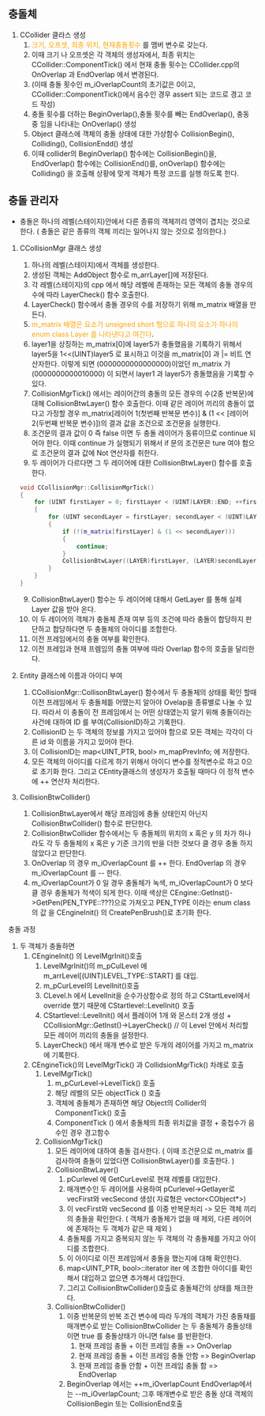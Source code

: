 ## 충돌체

1. CCollider 클라스 생성
	1. <span style="color:orange">크기, 오프셋, 최종 위치, 현재충돌횟수</span> 를 맴버 변수로 갖는다.
	2. 이때 크기 나 오프셋은 각 객체의 생성자에서, 최종 위치는 CCollider::ComponentTick() 에서 현재 충돌 횟수는 CCollider.cpp의 OnOverlap 과 EndOverlap 에서 변경된다. 
	3. (이때 충돌 횟수인 m_iOverlapCount의 초기값은 0이고, CCollider::ComponentTick()에서 음수인 경우 assert 되는 코드로 경고 코드 작성)
	4. 충돌 횟수를 더하는  BeginOverlap(),충돌 횟수를 빼는 EndOverlap(), 충동 중 임을 나타내는 OnOverlap() 생성
	5. Object 클래스에 객체의 충돌 상태에 대한 가상함수 CollisionBegin(), Colliding(), CollisionEndd() 생성
	6. 이때 collider의 BeginOverlap() 함수에는 CollisionBegin()을, EndOverlap() 함수에는 CollisionEnd()를, onOverlap() 함수에는 Colliding() 을 호출해 상황에 맞게 객체가 특정 코드를 실행 하도록 한다.

## 충돌 관리자

- 충돌은 하나의 레벨(스테이지)안에서 다른 종류의 객체끼리 영역이 겹치는 것으로 한다. ( 충돌은 같은 종류의 객체 끼리는 일어나지 않는 것으로 정의한다.)

1. CCollisionMgr 클래스 생성
	1. 하나의 레벨(스테이지)에서 객체를 생성한다.
	2. 생성된 객체는 AddObject 함수로 m_arrLayer[]에 저장된다.
	3. 각 레벨(스테이지)의 cpp 에서 해당 레벨에 존재하는 모든 객체의 충돌 경우의 수에 따라 LayerCheck() 함수 호출한다.
	4. LayerCheck() 함수에서 충돌 경우의 수를 저장하기 위해 m_matrix 배열을 만든다. 
	5. <span style="color:orange">m_matrix  배열은 요소가 unsigned short 형으로 하나의 요소가 하나의 enum class Layer 를 나타낸다고 여긴다</span>.
	6. layer1을 상징하는 m_matrix[0]에 layer5가 충돌했음을 기록하기 위해서 layer5을 1<<(UINT)layer5 로 표시하고 이것을 m_matrix[0] 과 |= 비트 연산자한다. 이렇게 되면 (0000000000000000)이었던 m_matrix 가 (0000000000010000) 이 되면서 layer1 과 layer5가 충돌했음을 기록할 수 있다.
	7. CollisionMgrTick() 에서는 레이어간의 충돌의 모든 경우의 수(2중 반복문)에 대해 CollisionBtwLayer() 함수 호출한다. 이때 같은 레이어 끼리의 충돌이 없다고 가정할 경우 m_matrix[레이어 1(첫번째 반복문 변수)] & (1 << [레이어 2(두번째 반복문 변수)])의 결과 값을 조건으로 조건문을 실행한다.
	8. 조건문의 결과 값이 0 즉 false 이면 두 충돌 레이어가 동류이므로 continue 되어야 한다. 이때 continue 가 실행되기 위해서 if 문의 조건문은 ture 여야 함으로 조건문의 결과 값에  Not 연산자를 취한다.
	9. 두 레이어가 다르다면 그 두 레이어에 대한 CollisionBtwLayer() 함수를 호출한다.
	```c++
	void CCollisionMgr::CollisionMgrTick()
	{
		for (UINT firstLayer = 0; firstLayer < (UINT)LAYER::END; ++firstLayer)
		{
			for (UINT secondLayer = firstLayer; secondLayer < (UINT)LAYER::END; ++secondLayer)
			{
				if (!(m_matrix[firstLayer] & (1 << secondLayer)))
				{
					continue;
				}
				CollisionBtwLayer((LAYER)firstLayer, (LAYER)secondLayer);
			}
		}
	}
	```
	9. CollisionBtwLayer() 함수는 두 레이어에 대해서 GetLayer 를 통해 실제 Layer 값을 받아 온다. 
	10. 이 두 레이어의 객체가 충돌체 존재 여부 등의 조건에 따라 충돌이 합당하지 판단하고 합당하다면 두 충돌체의 아이디를 조합한다.
	11. 이전 프레임에서의 충돌 여부를 확인한다.
	12. 이전 프레임과 현재 프렘임의 충돌 여부에 따라 Overlap 함수의 호출을 달리한다.

2. Entity 클래스에 이름과 아이디 부여
	1. CCollisionMgr::CollisonBtwLayer() 함수에서 두 충돌체의 상태를 확인 할때 이전 프레임에서 두 충돌체틑 어땠는지 알아야 Ovelap을 종류별로 나눌 수 있다. 따라서 이 충돌이 전 프레임에서 는 어떤 상태였는지 알기 위해 충돌이라는 사건에 대하여 ID 를 부여(CollisionID)하고 기록한다. 
	2. CollisionID 는 두 객체의 정보를 가지고 있어야 함으로 모든 객체는 각각이 다른 id 와 이름을 가지고 있어야 한다. 
	3. 이 CollisionID는 map<UINT_PTR, bool> m_mapPrevInfo; 에 저장한다.
	4. 모든 객체의 아이디를 다르게 하기 위해서 아이디 변수를 정적변수로 하고 0으로 초기화 한다. 그리고 CEntity클래스의 생성자가 호출될 때마다 이 정적 변수에 ++ 연산자 처리한다.

3. CollisionBtwCollider()
	1. CollisionBtwLayer에서 해당 프레임에 충돌 상태인지 아닌지 CollisionBtwCollider() 함수로 판단한다.
	2. CollisionBtwCollider 함수에서는 두 충돌체의 위치의 x 혹은 y 의 차가 하나라도 각 두 충돌체의 x 혹은 y 기준 크기의 반을 더한 것보다 클 경우 충돌 하지 않았다고 판단한다.
	3. OnOverlap 의 경우 m_iOverlapCount 를 ++ 한다. EndOverlap 의 경우 m_iOverlapCount 를 -- 한다. 
	4. m_iOverlapCount가 0 일 경우 충돌체가 녹색, m_iOverlapCount가 0 보다 클 경우 충돌체가 적색이 되게 한다. 이때 색상은 CEngine::GetInst()->GetPen(PEN_TYPE::???)으로 가져오고 PEN_TYPE 이라는 enum class 의 값 을 CEngineInit() 의 CreatePenBrush()로 초기화 한다.


충돌 과정

1. 두 객체가 충돌하면
	1. CEngineInit() 의 LevelMgrInit()호출
		1.  LevelMgrInit()의 m_pCulLevel 에 m_arrLevel[(UINT)LEVEL_TYPE::START] 를 대입.
		2. m_pCurLevel의 LevelInit()호출
		3. CLevel.h 에서  LevelInit을 순수가상함수로 정의 하고  CStartLevel에서 override 했기 때문에 CStartlevel::LevelInit() 호출
		4. CStartlevel::LevelInit() 에서 플레이어 1개 와 몬스터 2개 생성 + CCollisionMgr::GetInst()->LayerCheck() // 이 Level 안에서 처리할 모든 레이어 끼리의 충돌을 설정한다.
		5. LayerCheck() 에서 매개 변수로 받은 두개의 레이어를 가지고 m_matrix 에 기록한다. 
	2. CEngineTick()의 LevelMgrTick() 과 CollidsionMgrTick() 차례로 호출
		1. LevelMgrTick()
			1. m_pCurLevel->LevelTick() 호출
			2. 해당 레벨의 모든  objectTick () 호출
			3. 객체에 충돌체가 존재하면 해당 Object의 Collider의 ComponentTick() 호출
			4. ComponentTick () 에서 충돌체의 최종 위치값을 결정 + 중첩수가 음수인 경우 경고함수
		2. CollisionMgrTick()
			1. 모든 레이어에 대하여 충돌 검사한다. ( 이때 조건문으로 m_matrix 를 검사하여 충돌이 있었다면 CollisionBtwLayer()를 호출한다. )
			2. CollisionBtwLayer()
				1. pCurlevel 에 GetCurLevel로 현재 레벨를 대입한다.
				2. 매개변수인 두 레이어를 사용하여 pCurlevel->Getlayer로 vecFirst와 vecSecond 생성( 자료형은 vector<CObject*>)
				3. 이 vecFirst와 vecSecond 를 이중 반복문처리 -> 모든 객체 끼리의 충돌을 확인한다. ( 객체가 충돌체가 없을 때 제외, 다른 레이어에 존재하는 두 객체가 같은 때 제외 )
				4. 충돌체를 가지고 중복되지 않는 두 객체의 각 충돌체를 가지고 아이디를 조합한다.
				5. 이 아이디로 이전 프레임에서 충돌을 했는지에 대해 확인한다.
				6. map<UINT_PTR, bool>::iterator iter 에 조합한 아이디를 확인해서 대입하고 없으면 추가해서 대입한다.
				7. 그리고 CollisionBtwCollider()호출로 충돌체간의 상태를 채크한다.
			3. CollisionBtwCollider()
				1. 이중 반복문의 반복 조건 변수에 따라 두개의 객체가 가진 충돌채를 매개변수로 받는 CollisionBtwCollider 는 두 충돌체가 충돌상태이면 true 를 충돌상태가 아니면 false 를 반환한다.
					1. 현재 프레임 충돌 + 이전 프레임 충돌 => OnOverlap
					2. 현재 프레임 충돌 + 이전 프레임 충돌 안함 => BeginOverlap
					3. 현재 프레임 충돌 안함 + 이전 프레임 충돌 함 => EndOverlap
				2. BeginOverlap 에서는 ++m_iOverlapCount
				   EndOverlap에서는 --m_iOverlapCount;
				   그후 매개변수로 받은 충돌 상대 객체의 CollisionBegin 또는 CollisionEnd호출